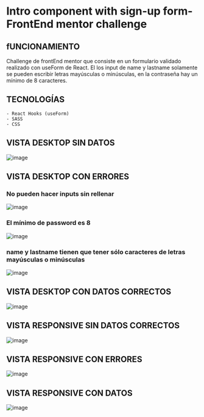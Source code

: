 # Intro component with sign-up form- FrontEnd mentor challenge

## fUNCIONAMIENTO

Challenge de frontEnd mentor que consiste en un formulario validado realizado con useForm de React.
El los input de name y lastname solamente se pueden escribir letras mayúsculas o minúsculas, en la contraseña hay un mínimo de 8 caracteres.

## TECNOLOGÍAS

    - React Hooks (useForm)
    - SASS
    - CSS

## VISTA DESKTOP SIN DATOS
![image](https://user-images.githubusercontent.com/88061350/204504974-a43e50e7-7306-40a7-af4a-67ac237e5d2c.png)

## VISTA DESKTOP CON ERRORES
### No pueden hacer inputs sin rellenar
![image](https://user-images.githubusercontent.com/88061350/204507080-7a9aea1b-166d-4d0c-a5da-3732b8823726.png)
### El mínimo de password es 8
![image](https://user-images.githubusercontent.com/88061350/204507286-fbc32360-beb1-412b-830f-2f3603713681.png)
### name y lastname tienen que tener sólo caracteres de letras mayúsculas o minúsculas
![image](https://user-images.githubusercontent.com/88061350/204507367-465dc72b-3f16-473e-9988-d70c23d2ded9.png)

## VISTA DESKTOP CON DATOS CORRECTOS
![image](https://user-images.githubusercontent.com/88061350/204507497-273d7b0a-46bf-4f1f-b80a-560d99212cc4.png)

## VISTA RESPONSIVE SIN DATOS CORRECTOS
![image](https://user-images.githubusercontent.com/88061350/204505259-5e69ddee-365d-4241-8905-012bdf34e6cf.png)

## VISTA RESPONSIVE CON ERRORES
![image](https://user-images.githubusercontent.com/88061350/204505635-6d909e17-c878-4bd2-b037-934cd9d40a44.png)

## VISTA RESPONSIVE CON DATOS
![image](https://user-images.githubusercontent.com/88061350/204508128-b0a66492-73af-4078-b585-bf6c40e1233a.png)



